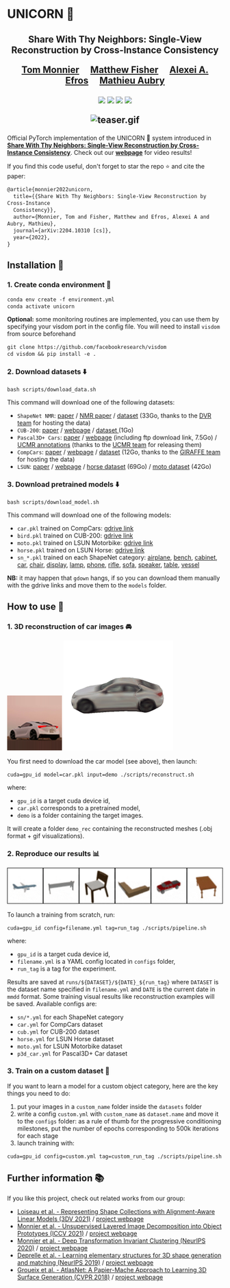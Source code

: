 # UNICORN :unicorn:

<div align="center">
<h2>
Share With Thy Neighbors: Single-View Reconstruction by Cross-Instance Consistency
<p></p>

<a href="http://imagine.enpc.fr/~monniert/">Tom Monnier</a>&emsp;
<a href="https://techmatt.github.io/">Matthew Fisher</a>&emsp;
<a href="https://people.eecs.berkeley.edu/~efros/">Alexei A. Efros</a>&emsp;
<a href="http://imagine.enpc.fr/~aubrym/">Mathieu Aubry</a>

<p></p>

<a href="http://imagine.enpc.fr/~monniert/UNICORN/"><img src="https://img.shields.io/badge/►-Webpage-blue.svg?colorA=333" height=35em></a>
<a href="https://arxiv.org/abs/2204.10310"><img src="https://img.shields.io/badge/►-Paper-blue.svg?colorA=333" height=35em></a>
<a href="http://imagine.enpc.fr/~monniert/UNICORN/poster.pdf"><img src="https://img.shields.io/badge/►-Poster-blue.svg?colorA=333" height=35em></a>
<a href="http://imagine.enpc.fr/~monniert/UNICORN/ref.bib"><img src="https://img.shields.io/badge/►-BibTeX-blue.svg?colorA=333" height=35em></a>
<p></p>

![teaser.gif](./media/teaser.gif)

</h2>
</div>

Official PyTorch implementation of the UNICORN :unicorn: system introduced in [**Share
With Thy Neighbors: Single-View Reconstruction by Cross-Instance
 Consistency**](https://arxiv.org/abs/2204.10310). Check out our 
 [**webpage**](https://imagine.enpc.fr/~monniert/UNICORN) for video results!

If you find this code useful, don't forget to star the repo :star: and cite the paper:

```
@article{monnier2022unicorn,
  title={{Share With Thy Neighbors: Single-View Reconstruction by Cross-Instance 
  Consistency}},
  author={Monnier, Tom and Fisher, Matthew and Efros, Alexei A and Aubry, Mathieu},
  journal={arXiv:2204.10310 [cs]},
  year={2022},
}
```

## Installation :construction_worker:

### 1. Create conda environment :wrench:

```
conda env create -f environment.yml
conda activate unicorn
```

**Optional:** some monitoring routines are implemented, you can use them by specifying your
visdom port in the config file. You will need to install `visdom` from source beforehand

```
git clone https://github.com/facebookresearch/visdom
cd visdom && pip install -e .
```

### 2. Download datasets :arrow_down:

```
bash scripts/download_data.sh
```

This command will download one of the following datasets:

- `ShapeNet NMR`: [paper](https://arxiv.org/abs/1512.03012) / [NMR 
  paper](https://arxiv.org/abs/1711.07566) / 
  [dataset](https://s3.eu-central-1.amazonaws.com/avg-projects/differentiable_volumetric_rendering/data/NMR_Dataset.zip)
  (33Go, thanks to the [DVR 
  team](https://github.com/autonomousvision/differentiable_volumetric_rendering) for hosting 
  the data)
- `CUB-200`: [paper](https://authors.library.caltech.edu/27452/1/CUB_200_2011.pdf) / 
  [webpage](http://www.vision.caltech.edu/visipedia/CUB-200-2011.html) /
  [dataset ](https://data.caltech.edu/tindfiles/serve/1239ea37-e132-42ee-8c09-c383bb54e7ff/) 
  (1Go)
- `Pascal3D+ Cars`: [paper](https://cvgl.stanford.edu/papers/xiang_wacv14.pdf) /
  [webpage](https://cvgl.stanford.edu/projects/pascal3d.html) (including ftp download link, 
  7.5Go) / [UCMR
  annotations](https://people.eecs.berkeley.edu/~shubham-goel/projects/ucmr/cachedir-others.tar.gz)
  (thanks to the [UCMR team](https://github.com/shubham-goel/ucmr/) for releasing them)
- `CompCars`: [paper](http://mmlab.ie.cuhk.edu.hk/datasets/comp_cars/CompCars.pdf) / 
  [webpage](http://mmlab.ie.cuhk.edu.hk/datasets/comp_cars/) / 
  [dataset](https://s3.eu-central-1.amazonaws.com/avg-projects/giraffe/data/comprehensive_cars.zip) 
  (12Go, thanks to the [GIRAFFE team](https://github.com/autonomousvision/giraffe/) for 
  hosting the data)
- `LSUN`: [paper](http://arxiv.org/abs/1506.03365) / [webpage](https://www.yf.io/p/lsun) / 
  [horse dataset](http://dl.yf.io/lsun/objects/horse.zip) (69Go) / [moto 
  dataset](http://dl.yf.io/lsun/objects/motorbike.zip) (42Go)

### 3. Download pretrained models :arrow_down:

```
bash scripts/download_model.sh
```

This command will download one of the following models:

- `car.pkl` trained on CompCars: [gdrive 
  link](https://drive.google.com/file/d/16aIw88ZiAUFUOOBFXdHOUNtJ1-w3zpJG/view?usp=sharing)
- `bird.pkl` trained on CUB-200: [gdrive 
  link](https://drive.google.com/file/d/1nWrmMCjeJzK5nHhZ021CCYS-51LTpKHe/view?usp=sharing)
- `moto.pkl` trained on LSUN Motorbike: [gdrive 
  link](https://drive.google.com/file/d/1wuVjllVUSVWUyfoleSHd2qKiET-x-l1i/view?usp=sharing)
- `horse.pkl` trained on LSUN Horse: [gdrive 
  link](https://drive.google.com/file/d/1DoJ0HQ60veEPTmWB4JJ_NGQa5U_48Yhs/view?usp=sharing)
- `sn_*.pkl` trained on each ShapeNet category: 
  [airplane](https://drive.google.com/file/d/1WkqfL7zoOrPegHoZCFxy8kTI_DTnFj1W/view?usp=sharing), 
  [bench](https://drive.google.com/file/d/1__EgJZTtz2y3xI963vgY6j3-kTz8tHaC/view?usp=sharing), 
  [cabinet](https://drive.google.com/file/d/1Yql_enYUniDDP8HXhQ-ZD9hWuvpI6wj6/view?usp=sharing), 
  [car](https://drive.google.com/file/d/1nF_xJfdUsepUkN-i88WaJYpR8RHKCCxI/view?usp=sharing),
  [chair](https://drive.google.com/file/d/1sDdERppgW-q3pCoATCcbVrBNsY5cbPB6/view?usp=sharing),
  [display](https://drive.google.com/file/d/1q93zt9cJKO4rrNkQ2NkqqIHikd2xm0LG/view?usp=sharing),
  [lamp](https://drive.google.com/file/d/1kDV9ulT9ip1cQKamauX-YgPFuCnF1w3G/view?usp=sharing),
  [phone](https://drive.google.com/file/d/1MpUnyb9w6ZE7_EKUkz35JdADRueW9zDO/view?usp=sharing),
  [rifle](https://drive.google.com/file/d/1L5TXJldoeoBshgHuPd3rsSAmz_lCMnjt/view?usp=sharing),
  [sofa](https://drive.google.com/file/d/1u2Mi4hf2_pfmWVLEcsrekaNcrK-6XOew/view?usp=sharing),
  [speaker](https://drive.google.com/file/d/1ZoEOmtnB6aYH05fD0tJba038Wbk1ZLf7/view?usp=sharing),
  [table](https://drive.google.com/file/d/1MwGZpFaadA-3fA1WpXKmX-v7btXcuZJ7/view?usp=sharing),
  [vessel](https://drive.google.com/file/d/1-2Jwek4GmYDciRNu2K6zsMlyW7c3krBl/view?usp=sharing)

**NB:** it may happen that `gdown` hangs, if so you can download them manually with the 
gdrive links and move them to the `models` folder.


## How to use :rocket:

### 1. 3D reconstruction of car images :oncoming_automobile:

![ex_car.png](./media/ex_car.png)
![ex_rec.gif](./media/ex_rec.gif)

You first need to download the car model (see above), then launch:

```
cuda=gpu_id model=car.pkl input=demo ./scripts/reconstruct.sh
```

where:
- `gpu_id` is a target cuda device id,
- `car.pkl` corresponds to a pretrained model,
- `demo` is a folder containing the target images.

It will create a folder `demo_rec` containing the reconstructed meshes (.obj format + gif 
visualizations).

### 2. Reproduce our results :bar_chart:

![shapenet.gif](./media/shapenet.gif)

To launch a training from scratch, run:

```
cuda=gpu_id config=filename.yml tag=run_tag ./scripts/pipeline.sh
```

where:
- `gpu_id` is a target cuda device id,
- `filename.yml` is a YAML config located in `configs` folder,
- `run_tag` is a tag for the experiment.

Results are saved at `runs/${DATASET}/${DATE}_${run_tag}` where `DATASET` is the dataset name 
specified in `filename.yml` and `DATE` is the current date in `mmdd` format. Some training 
visual results like reconstruction examples will be saved. Available configs are:

- `sn/*.yml` for each ShapeNet category
- `car.yml` for CompCars dataset
- `cub.yml` for CUB-200 dataset
- `horse.yml` for LSUN Horse dataset
- `moto.yml` for LSUN Motorbike dataset
- `p3d_car.yml` for Pascal3D+ Car dataset

### 3. Train on a custom dataset :crystal_ball:

If you want to learn a model for a custom object category, here are the key things you need 
to do:

1. put your images in a `custom_name` folder inside the `datasets` folder
2. write a config `custom.yml` with `custom_name` as `dataset.name` and move it to the `configs` folder: as a rule of thumb for the progressive conditioning milestones, put the number of epochs corresponding to 500k iterations for each stage
3. launch training with:

```
cuda=gpu_id config=custom.yml tag=custom_run_tag ./scripts/pipeline.sh
```

## Further information :books:

If you like this project, check out related works from our group:

- [Loiseau et al. - Representing Shape Collections with Alignment-Aware Linear Models (3DV
  2021)](https://arxiv.org/abs/2109.01605) / [project webpage](https://romainloiseau.github.io/deep-linear-shapes/)
- [Monnier et al. - Unsupervised Layered Image Decomposition into Object Prototypes (ICCV
  2021)](https://arxiv.org/abs/2104.14575) / [project webpage](http://imagine.enpc.fr/~monniert/DTI-Sprites/)
- [Monnier et al. - Deep Transformation Invariant Clustering (NeurIPS 
  2020)](https://arxiv.org/abs/2006.11132) / [project webpage](http://imagine.enpc.fr/~monniert/DTIClustering/)
- [Deprelle et al. - Learning elementary structures for 3D shape generation and matching 
  (NeurIPS 2019)](https://arxiv.org/abs/1908.04725) / [project webpage](https://imagine.enpc.fr/~deprellt/atlasnet2/)
- [Groueix et al. - AtlasNet: A Papier-Mache Approach to Learning 3D Surface Generation (CVPR 
  2018)](https://arxiv.org/abs/1802.05384) / [project webpage](http://imagine.enpc.fr/~groueixt/atlasnet/)
